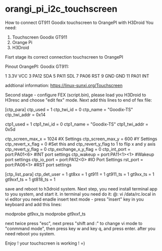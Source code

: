 # orangi_pi_i2c_touchscreen
How to connect GT911 Goodix touchscreen to OrangePI with H3Droid
You need:
1. Touchscreen Goodix GT911
2. Orange Pi
3. H3Droid

Fisrt stage its correct connection touchscreen to OrangePI

Pinout
OrangePI:          Goodix GT911:

1	3.3V             VCC
3	PA12             SDA
5	PA11             SDL
7	PA06             RST
9	GND	             GND
11 PA01            INT


addtional information: https://linux-sunxi.org/Touchscreen

Second stage - configure FEX (script.bin), please load you H3Droid to H3resc
and choose "edit fex" mode.
Next add this lines to end of fex file:

[ctp_para]
ctp_used = 1
ctp_twi_id = 0
ctp_name = "Goodix-TS"
ctp_twi_addr = 0x14

ctp1_used = 1
ctp1_twi_id = 0
ctp1_name = "Goodix-TS"
ctp1_twi_addr = 0x5d

ctp_screen_max_x = 1024                                             #X Settings
ctp_screen_max_y = 600                                              #Y Settings
ctp_revert_x_flag = 0                                               #Set this and ctp_revert_y_flag to 1 to flip x and y axis
ctp_revert_y_flag = 0
ctp_exchange_x_y_flag = 0 
ctp_int_port = port:PA01<6><default><default><default>              #INT port settings
ctp_wakeup = port:PA11<1><default><default><1>                      #Wakeup port settings
ctp_io_port = port:PA12<0><default><default><default>               #IO Port Settings
rst_port = port:PA06<1><default><default><default>                  #RST port settings

[ctp_list_para]
ctp_det_user = 1
gt8xx = 1
gt911 = 1
gt911_ts = 1
gt9xx_ts = 1
gt9xxf_ts = 1
gt818_ts = 1

save and reboot to h3droid system.
Next step, you need install terminal app to you system, and start it.
in terminal you need do it:
@: vi /data/rc.local
in vi editor you need enadle insert text mode - press "insert" key in you keyboard
and add this lines:

modprobe gt9xx_ts
modprobe gt9xxf_ts

next twice press "esc", next press "shift and :" to change vi mode to "conmmand mode", then press key w and key q, and press enter.
after you need reboot you system.

Enjoy ! your touchscreen is working ! =)
